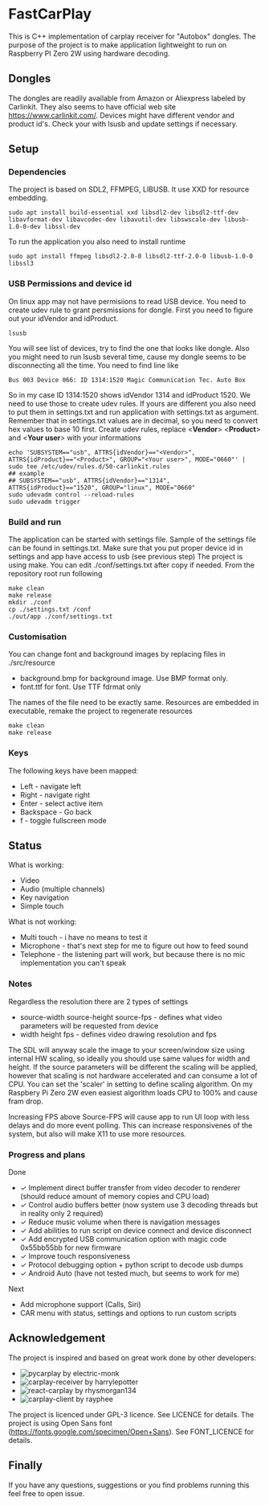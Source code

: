 # FastCarPlay
This is C++ implementation of carplay receiver for "Autobox" dongles. 
The purpose of the project is to make application lightweight to run on Raspberry PI Zero 2W using hardware decoding.

## Dongles
The dongles are readily available from Amazon or Aliexpress labeled by Carlinkit. They also seems to have official web site https://www.carlinkit.com/.
Devices might have different vendor and product id's. Check your with lsusb and update settings if necessary.

## Setup
### Dependencies
The project is based on SDL2, FFMPEG, LIBUSB. It use XXD for resource embedding.
```
sudo apt install build-essential xxd libsdl2-dev libsdl2-ttf-dev libavformat-dev libavcodec-dev libavutil-dev libswscale-dev libusb-1.0-0-dev libssl-dev
```
To run the application you also need to install runtime
```
sudo apt install ffmpeg libsdl2-2.0-0 libsdl2-ttf-2.0-0 libusb-1.0-0 libssl3
```

### USB Permissions and device id
On linux app may not have permisiions to read USB device. You need to create udev rule to grant persmissions for dongle.
First you need to figure out your idVendor and idProduct. 
```
lsusb
```
You will see list of devices, try to find the one that looks like dongle. Also you might need to run lsusb several time, cause my dongle seems to be disconnecting all the time. You need to find line like
```
Bus 003 Device 066: ID 1314:1520 Magic Communication Tec. Auto Box
```
So in my case ID 1314:1520 shows idVendor 1314 and idProduct 1520. We need to use those to create udev rules. If yours are different you also need to put them in settings.txt and run application with settings.txt as argument. Remember that in settings.txt values are in decimal, so you need to convert hex values to base 10 first. 
Create udev rules, replace <__Vendor__> <__Product__> and <__Your user__> with your informations
```
echo 'SUBSYSTEM=="usb", ATTRS{idVendor}=="<Vendor>", ATTRS{idProduct}=="<Product>", GROUP="<Your user>", MODE="0660"' | sudo tee /etc/udev/rules.d/50-carlinkit.rules
## example
## SUBSYSTEM=="usb", ATTRS{idVendor}=="1314", ATTRS{idProduct}=="1520", GROUP="linux", MODE="0660"
sudo udevadm control --reload-rules
sudo udevadm trigger
```

### Build and run
The application can be started with settings file. Sample of the settings file can be found in settings.txt. Make sure that you put proper device id in settings and app have access to usb (see previous step)
The project is using make. You can edit ./conf/settings.txt after copy if needed. From the repository root run following
```
make clean
make release
mkdir ./conf
cp ./settings.txt /conf
./out/app ./conf/settings.txt
```

### Customisation
You can change font and background images by replacing files in ./src/resource
- background.bmp for background image. Use BMP format only.
- font.ttf for font. Use TTF fdrmat only

The names of the file need to be exactly same. Resources are embedded in executable, remake the project to regenerate resources
```
make clean
make release
```

### Keys
The following keys have been mapped:
- Left - navigate left
- Right - navigate right
- Enter - select active item
- Backspace - Go back
- f - toggle fullscreen mode

## Status
What is working:
- Video
- Audio (multiple channels)
- Key navigation
- Simple touch

What is not working:
- Multi touch - i have no means to test it
- Microphone - that's next step for me to figure out how to feed sound
- Telephone - the listening part will work, but because there is no mic implementation you can't speak

### Notes
Regardless the resolution there are 2 types of settings
- source-width source-height source-fps - defines what video parameters will be requested from device
- width height fps - defines video drawing resolution and fps

The SDL will anyway scale the image to your screen/window size using internal HW scaling, so ideally you should use same values for width and height.
If the source parameters will be different the scaling will be applied, however that scaling is not hardware accelerated and can consume a lot of CPU.
You can set the 'scaler' in setting to define scaling algorithm. On my Raspbery Pi Zero 2W even easiest algorithm loads CPU to 100% and cause fram drop.

Increasing FPS above Source-FPS will cause app to run UI loop with less delays and do more event polling. This can increase responsivenes of the system, but also will make X11 to use more resources.

### Progress and plans
Done
- ✓ Implement direct buffer transfer from video decoder to renderer (should reduce amount of memory copies and CPU load)
- ✓ Control audio buffers better (now system use 3 decoding threads but in reality only 2 required)
- ✓ Reduce music volume when there is navigation messages
- ✓ Add abilities to run script on device connect and device disconnect
- ✓ Add encrypted USB communication option with magic code 0x55bb55bb for new firmware
- ✓ Improve touch responsiveness
- ✓ Protocol debugging option + python script to decode usb dumps
- ✓ Android Auto (have not tested much, but seems to work for me)

Next 
- Add microphone support (Calls, Siri)
- CAR menu with status, settings and options to run custom scripts


## Acknowledgement
The project is inspired and based on great work done by other developers:
- ![pycarplay by electric-monk](https://github.com/electric-monk/pycarplay)
- ![carplay-receiver by harrylepotter](https://github.com/harrylepotter/carplay-receiver)
- ![react-carplay by rhysmorgan134](https://github.com/rhysmorgan134/react-carplay)
- ![carplay-client by rayphee](https://github.com/rayphee/carplay-client)

The project is licenced under GPL-3 licence. See LICENCE for details.
The project is using Open Sans font (https://fonts.google.com/specimen/Open+Sans). See FONT_LICENCE for details.

## Finally
If you have any questions, suggestions or you find problems running this feel free to open issue.

